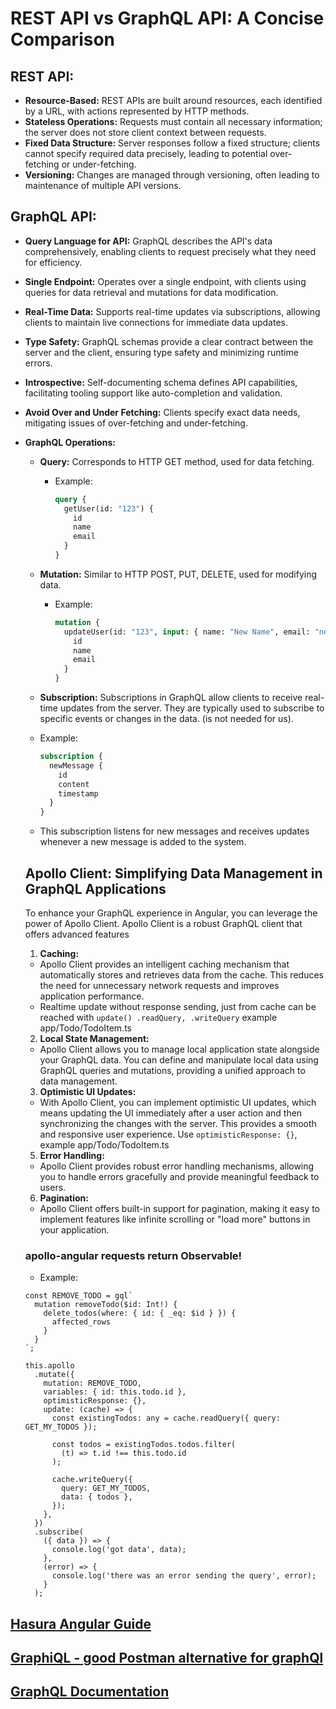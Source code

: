 # REST API vs GraphQL API: A Concise Comparison

## REST API:

- **Resource-Based:** REST APIs are built around resources, each identified by a URL, with actions represented by HTTP methods.
- **Stateless Operations:** Requests must contain all necessary information; the server does not store client context between requests.
- **Fixed Data Structure:** Server responses follow a fixed structure; clients cannot specify required data precisely, leading to potential over-fetching or under-fetching.
- **Versioning:** Changes are managed through versioning, often leading to maintenance of multiple API versions.

## GraphQL API:

- **Query Language for API:** GraphQL describes the API's data comprehensively, enabling clients to request precisely what they need for efficiency.
- **Single Endpoint:** Operates over a single endpoint, with clients using queries for data retrieval and mutations for data modification.
- **Real-Time Data:** Supports real-time updates via subscriptions, allowing clients to maintain live connections for immediate data updates.
- **Type Safety:** GraphQL schemas provide a clear contract between the server and the client, ensuring type safety and minimizing runtime errors.
- **Introspective:** Self-documenting schema defines API capabilities, facilitating tooling support like auto-completion and validation.
- **Avoid Over and Under Fetching:** Clients specify exact data needs, mitigating issues of over-fetching and under-fetching.

- **GraphQL Operations:**

  - **Query:** Corresponds to HTTP GET method, used for data fetching.

    - Example:
      ```graphql
      query {
        getUser(id: "123") {
          id
          name
          email
        }
      }
      ```

  - **Mutation:** Similar to HTTP POST, PUT, DELETE, used for modifying data.

    - Example:

      ```graphql
      mutation {
        updateUser(id: "123", input: { name: "New Name", email: "new@email.com" }) {
          id
          name
          email
        }
      }
      ```

  - **Subscription:** Subscriptions in GraphQL allow clients to receive real-time updates from the server. They are typically used to subscribe to specific events or changes in the data. (is not needed for us).

  - Example:
    ```graphql
    subscription {
      newMessage {
        id
        content
        timestamp
      }
    }
    ```
  - This subscription listens for new messages and receives updates whenever a new message is added to the system.

  ## Apollo Client: Simplifying Data Management in GraphQL Applications

  To enhance your GraphQL experience in Angular, you can leverage the power of Apollo Client. Apollo Client is a robust GraphQL client that offers advanced features

  1. **Caching:**

  - Apollo Client provides an intelligent caching mechanism that automatically stores and retrieves data from the cache. This reduces the need for unnecessary network requests and improves application performance.
  - Realtime update without response sending, just from cache can be reached with `update() .readQuery, .writeQuery` example app/Todo/TodoItem.ts

  2. **Local State Management:**

  - Apollo Client allows you to manage local application state alongside your GraphQL data. You can define and manipulate local data using GraphQL queries and mutations, providing a unified approach to data management.

  3. **Optimistic UI Updates:**

  - With Apollo Client, you can implement optimistic UI updates, which means updating the UI immediately after a user action and then synchronizing the changes with the server. This provides a smooth and responsive user experience. Use `optimisticResponse: {}`, example app/Todo/TodoItem.ts

  5. **Error Handling:**

  - Apollo Client provides robust error handling mechanisms, allowing you to handle errors gracefully and provide meaningful feedback to users.

  6. **Pagination:**

  - Apollo Client offers built-in support for pagination, making it easy to implement features like infinite scrolling or "load more" buttons in your application.

  ### apollo-angular requests return Observable!

  - Example:

  ```
  const REMOVE_TODO = gql`
    mutation removeTodo($id: Int!) {
      delete_todos(where: { id: { _eq: $id } }) {
        affected_rows
      }
    }
  `;

  this.apollo
    .mutate({
      mutation: REMOVE_TODO,
      variables: { id: this.todo.id },
      optimisticResponse: {},
      update: (cache) => {
        const existingTodos: any = cache.readQuery({ query: GET_MY_TODOS });

        const todos = existingTodos.todos.filter(
          (t) => t.id !== this.todo.id
        );

        cache.writeQuery({
          query: GET_MY_TODOS,
          data: { todos },
        });
      },
    })
    .subscribe(
      ({ data }) => {
        console.log('got data', data);
      },
      (error) => {
        console.log('there was an error sending the query', error);
      }
    );
  ```

## [Hasura Angular Guide](https://hasura.io/learn/graphql/angular-apollo/intro-to-graphql/)

## [GraphiQL - good Postman alternative for graphQl](https://github.com/graphql/graphiql)

## [GraphQL Documentation](https://graphql.org/learn/)
